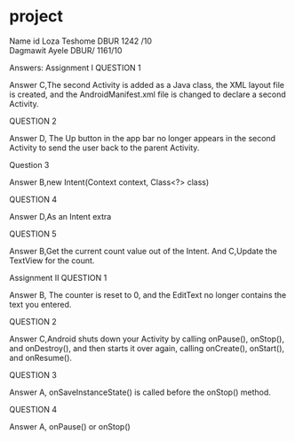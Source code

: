 # project
  Name                     id
Loza Teshome             DBUR 1242 /10   
Dagmawit Ayele           DBUR/ 1161/10



Answers:
Assignment I
QUESTION 1

Answer C,The second Activity is added as a Java class, the XML layout file is created, and the
AndroidManifest.xml file is changed to declare a second Activity.

QUESTION 2

Answer D, The Up button in the app bar no longer appears in the second Activity to send the user back to
the parent Activity.

Question 3

Answer B,new Intent(Context context, Class<?> class)

QUESTION 4

Answer D,As an Intent extra

QUESTION 5

Answer B,Get the current count value out of the Intent. And
C,Update the TextView for the count.


Assignment II
QUESTION 1

Answer B, The counter is reset to 0, and the EditText no longer contains the text you entered.

QUESTION 2

Answer C,Android shuts down your Activity by calling onPause(), onStop(), and onDestroy(),
and then starts it over again, calling onCreate(), onStart(), and onResume().

QUESTION 3

Answer A, onSaveInstanceState() is called before the onStop() method.

QUESTION 4

Answer A, onPause() or onStop()


